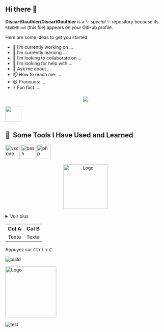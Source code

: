## Hi there 👋

**DiscartGauthier/DiscartGauthier** is a ✨ _special_ ✨ repository because its `README.md` (this file) appears on your GitHub profile.

Here are some ideas to get you started:

- 🔭 I’m currently working on ...
- 🌱 I’m currently learning ...
- 👯 I’m looking to collaborate on ...
- 🤔 I’m looking for help with ...
- 💬 Ask me about ...
- 📫 How to reach me: ...
- 😄 Pronouns: ...
- ⚡ Fun fact: ...

<p align="center">
  <img src="https://capsule-render.vercel.app/api?text=Hey Everyone!🕹️&animation=fadeIn&type=waving&color=gradient&height=100"/>
</p>

<a href="https://www.instagram.com/thepiyushmalhotra/">
  <img height="50" src="https://user-images.githubusercontent.com/46517096/166974368-9798f39f-1f46-499c-b14e-81f0a3f83a06.png"/>
</a>

<h2> 🚀 &nbsp;Some Tools I Have Used and Learned</h2>
<p align="left">
<img src="https://cdn.jsdelivr.net/gh/devicons/devicon/icons/vscode/vscode-original.svg" alt="vscode" width="45" height="45"/>
<img src="https://cdn.jsdelivr.net/gh/devicons/devicon/icons/bash/bash-original.svg" alt="bash" width="45" height="45"/>
<img src="https://cdn.jsdelivr.net/gh/devicons/devicon/icons/php/php-original.svg" alt="php" width="45" height="45"/>
</p>



<p align="center">
  <img src="logo.png" width="140" alt="Logo" />
</p>

<details>
  <summary>Voir plus</summary>

  - Point 1
  - Point 2
</details>

<table>
  <tr><th>Col A</th><th>Col B</th></tr>
  <tr><td>Texte</td><td>Texte</td></tr>
</table>

Appuyez sur <kbd>Ctrl</kbd> + <kbd>C</kbd>

![build](https://img.shields.io/github/actions/workflow/status/USER/REPO/ci.yml)

<picture>
  <source media="(prefers-color-scheme: dark)" srcset="logo-dark.svg">
  <img alt="Logo" src="logo-light.svg" width="160">
</picture>


![test](https://github.com/user-attachments/assets/72e60f4b-a4eb-4d8a-8574-4ff1aa235796)

